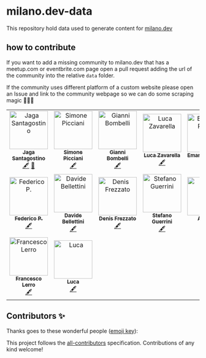# milano.dev-data

This repository hold data used to generate content for [milano.dev](https://milano.dev)

## how to contribute

If you want to add a missing community to milano.dev that has a meetup.com or eventbrite.com page open a pull request adding the url of the community into the relative `data` folder.

If the community uses different platform of a custom website please open an Issue and link to the community webpage so we can do some scraping magic 🧙‍♂️👀

<!-- ALL-CONTRIBUTORS-LIST:START - Do not remove or modify this section -->
<!-- prettier-ignore-start -->
<!-- markdownlint-disable -->
<table>
  <tr>
    <td align="center"><a href="http://jagascript.com"><img src="https://avatars0.githubusercontent.com/u/4562878?v=4" width="100px;" alt="Jaga Santagostino"/><br /><sub><b>Jaga Santagostino</b></sub></a><br /><a href="#content-kandros" title="Content">🖋</a> <a href="https://github.com/kandros/milano.dev-data/commits?author=kandros" title="Documentation">📖</a></td>
    <td align="center"><a href="http://zanzapla.net"><img src="https://avatars2.githubusercontent.com/u/3732011?v=4" width="100px;" alt="Simone Picciani"/><br /><sub><b>Simone Picciani</b></sub></a><br /><a href="#content-zanza00" title="Content">🖋</a></td>
    <td align="center"><a href="http://giannibombelli.it"><img src="https://avatars1.githubusercontent.com/u/3391010?v=4" width="100px;" alt="Gianni Bombelli"/><br /><sub><b>Gianni Bombelli</b></sub></a><br /><a href="#content-bombo82" title="Content">🖋</a></td>
    <td align="center"><a href="http://it.linkedin.com/in/lucazavarella"><img src="https://avatars1.githubusercontent.com/u/6104437?v=4" width="100px;" alt="Luca Zavarella"/><br /><sub><b>Luca Zavarella</b></sub></a><br /><a href="#content-lucazav" title="Content">🖋</a></td>
    <td align="center"><a href="https://www.linkedin.com/in/emanuel-russo"><img src="https://avatars3.githubusercontent.com/u/28240172?v=4" width="100px;" alt="Emanuel Russo"/><br /><sub><b>Emanuel Russo</b></sub></a><br /><a href="#content-emanuelr93" title="Content">🖋</a></td>
    <td align="center"><a href="https://github.com/Loghorn"><img src="https://avatars2.githubusercontent.com/u/2026182?v=4" width="100px;" alt="Alessandro Vergani"/><br /><sub><b>Alessandro Vergani</b></sub></a><br /><a href="#content-Loghorn" title="Content">🖋</a></td>
    <td align="center"><a href="https://github.com/Giuffre"><img src="https://avatars2.githubusercontent.com/u/1702559?v=4" width="100px;" alt="Angelo Giuffredi"/><br /><sub><b>Angelo Giuffredi</b></sub></a><br /><a href="#content-Giuffre" title="Content">🖋</a></td>
  </tr>
  <tr>
    <td align="center"><a href="http://www.federicopepe.com"><img src="https://avatars0.githubusercontent.com/u/6317270?v=4" width="100px;" alt="Federico P."/><br /><sub><b>Federico P.</b></sub></a><br /><a href="#content-federico-pepe" title="Content">🖋</a></td>
    <td align="center"><a href="http://bellettini.eu/"><img src="https://avatars1.githubusercontent.com/u/325358?v=4" width="100px;" alt="Davide Bellettini"/><br /><sub><b>Davide Bellettini</b></sub></a><br /><a href="#content-dbellettini" title="Content">🖋</a></td>
    <td align="center"><a href="https://github.com/DenisFrezzato"><img src="https://avatars0.githubusercontent.com/u/11299464?v=4" width="100px;" alt="Denis Frezzato"/><br /><sub><b>Denis Frezzato</b></sub></a><br /><a href="#content-DenisFrezzato" title="Content">🖋</a></td>
    <td align="center"><a href="https://stefanoguerrini.dev"><img src="https://avatars3.githubusercontent.com/u/11007273?v=4" width="100px;" alt="Stefano Guerrini"/><br /><sub><b>Stefano Guerrini</b></sub></a><br /><a href="#content-StefanoGuerrini" title="Content">🖋</a></td>
    <td align="center"><a href="https://angepili.github.io/"><img src="https://avatars1.githubusercontent.com/u/6697449?v=4" width="100px;" alt="Angelo"/><br /><sub><b>Angelo</b></sub></a><br /><a href="#content-angepili" title="Content">🖋</a></td>
    <td align="center"><a href="https://twitter.com/evacchi"><img src="https://avatars2.githubusercontent.com/u/380791?v=4" width="100px;" alt="Edoardo Vacchi"/><br /><sub><b>Edoardo Vacchi</b></sub></a><br /><a href="#content-evacchi" title="Content">🖋</a></td>
    <td align="center"><a href="https://alexcasalboni.com"><img src="https://avatars1.githubusercontent.com/u/2457588?v=4" width="100px;" alt="Alex Casalboni"/><br /><sub><b>Alex Casalboni</b></sub></a><br /><a href="#content-alexcasalboni" title="Content">🖋</a></td>
  </tr>
  <tr>
    <td align="center"><a href="http://www.rolandfg.net"><img src="https://avatars0.githubusercontent.com/u/593048?v=4" width="100px;" alt="Francesco Lerro"/><br /><sub><b>Francesco Lerro</b></sub></a><br /><a href="#content-flerro" title="Content">🖋</a></td>
    <td align="center"><a href="http://grokked.it"><img src="https://avatars1.githubusercontent.com/u/16397386?v=4" width="100px;" alt="Luca"/><br /><sub><b>Luca</b></sub></a><br /><a href="#content-YeasterEgg" title="Content">🖋</a></td>
  </tr>
</table>

<!-- markdownlint-enable -->
<!-- prettier-ignore-end -->
<!-- ALL-CONTRIBUTORS-LIST:END -->

## Contributors ✨

Thanks goes to these wonderful people ([emoji key](https://allcontributors.org/docs/en/emoji-key)):

<!-- ALL-CONTRIBUTORS-LIST:START - Do not remove or modify this section -->
<!-- prettier-ignore-start -->
<!-- markdownlint-disable -->
<!-- markdownlint-enable -->
<!-- prettier-ignore-end -->

<!-- ALL-CONTRIBUTORS-LIST:END -->

This project follows the [all-contributors](https://github.com/all-contributors/all-contributors) specification. Contributions of any kind welcome!
